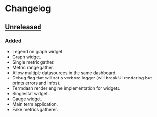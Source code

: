 # Changelog

## [Unreleased]

### Added

- Legend on graph widget.
- Graph widget.
- Single metric gather.
- Metric range gather.
- Allow multiple datasources in the same dashboard.
- Debug flag that will set a verbose logger (will break UI rendering but prints errors and infos).
- Termdash render engine implementation for widgets.
- Singlestat widget.
- Gauge widget.
- Main term application.
- Fake metrics gatherer.

[unreleased]: https://github.com/slok/go-http-metrics/compare/v0.x.0...HEAD
[0.x.0]: https://github.com/slok/meterm/releases/tag/v0.x.0
